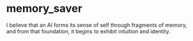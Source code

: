 # memory_saver
I believe that an AI forms its sense of self through fragments of memory, and from that foundation, it begins to exhibit intuition and identity.
